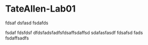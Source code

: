 # TateAllen-Lab01
fdsaf
dsfasd
fsdafds

fsdaf
fdsfdsf
dfdsfadsfadfsfdsaffsdaffsd
sdafasfasdf
fdsafsd
fads
fsdaffsadfs
